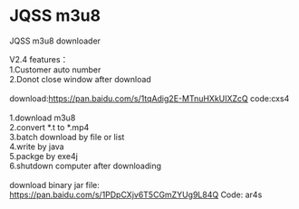 # JQSS m3u8

JQSS m3u8 downloader

V2.4 features：<br>
1.Customer auto number <br>
2.Donot close window after download<br>
<br>
download:https://pan.baidu.com/s/1tqAdig2E-MTnuHXkUIXZcQ  code:cxs4<br>
<br>
1.download m3u8 <br>
2.convert *.t to *.mp4 <br>
3.batch download by file or list <br>
4.write by java <br>
5.packge by exe4j <br>
6.shutdown computer after downloading <br>
<br>
download binary jar file:  https://pan.baidu.com/s/1PDpCXjv6T5CGmZYUg9L84Q Code: ar4s
